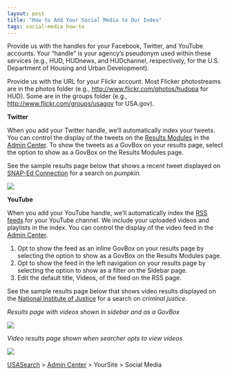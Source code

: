 ```yaml
---
layout: post
title: "How to Add Your Social Media to Our Index"
tags: social-media how-to
---
```

<p>Provide us with the handles for your Facebook, Twitter, and YouTube accounts. Your &#8220;handle&#8221; is your agency’s pseudonym used within these services (e.g., HUD, HUDnews, and HUDchannel, respectively, for the U.S. Department of Housing and Urban Development). </p>
<p>Provide us with the URL for your Flickr account. Most Flicker photostreams are in the photos folder (e.g., <a href="http://www.flickr.com/photos/hudopa">http://www.flickr.com/photos/hudopa</a> for HUD). Some are in the groups folder (e.g., <a href="http://www.flickr.com/groups/usagov">http://www.flickr.com/groups/usagov</a> for USA.gov).</p>
<p><strong>Twitter</strong></p>
<p>When you add your Twitter handle, we&#8217;ll automatically index your tweets. You can control the display of the tweets on the <a href="/blog/how-to-select-the-modules-that-appear-on-your-results.html">Results Modules</a> in the <a href="http://search.usa.gov/affiliates/home">Admin Center</a>. To show the tweets as a GovBox on your results page, select the option to show as a GovBox on the Results Modules page.</p>
<p>See the sample results page below that shows a recent tweet displayed on <a href="http://search.usa.gov/search?utf8=%E2%9C%93&amp;affiliate=snap-edconnection&amp;query=whole+grain">SNAP-Ed Connection</a> for a search on <em>pumpkin. </em></p>
<p><img class="img-polaroid" src="http://f22818b4dfc10241d8a3-f1564c64756a8cfee25b6b19953b1d23.r31.cf2.rackcdn.com/tumblr_me7mccPN5z1qid15q.png"/></p>
<p><strong>YouTube</strong></p>
<p>When you add your YouTube handle, we&#8217;ll automatically index the <a href="/blog/how-to-add-your-rss-feeds-to-our-index.html">RSS feeds</a> for your YouTube channel. We include your uploaded videos and playlists in the index. You can control the display of the video feed in the <a href="http://search.usa.gov/affiliates/home">Admin Center</a>.</p>
<ol><li>Opt to show the feed as an inline GovBox on your results page by selecting the option to show as a GovBox on the Results Modules page.</li>
<li>Opt to show the feed in the left navigation on your results page by selecting the option to show as a filter on the Sidebar page.</li>
<li>Edit the default title, Videos, of the feed on the RSS page.</li>
</ol><p>See the sample results page below that shows video results displayed on the <a href="http://search.usa.gov/search?query=criminal+justice&amp;affiliate=nationalinstituteofjustice">National Institute of Justice</a> for a search on <em>criminal justice. </em></p>
<p><em>Results page with videos shown in sidebar and as a GovBox</em></p>
<p><img class="img-polaroid" src="http://f22818b4dfc10241d8a3-f1564c64756a8cfee25b6b19953b1d23.r31.cf2.rackcdn.com/tumblr_m6e4yyLQyG1qid15q.png"/></p>
<p><em>Video results page shown when searcher opts to view videos</em></p>
<p><img class="img-polaroid" src="http://f22818b4dfc10241d8a3-f1564c64756a8cfee25b6b19953b1d23.r31.cf2.rackcdn.com/tumblr_m6e4zdECkS1qid15q.png"/></p>
<p><a href="http://usasearch.howto.gov/">USASearch</a> &gt; <a href="http://search.usa.gov/affiliates/home">Admin Center</a> &gt; YourSite &gt; Social Media</p>
